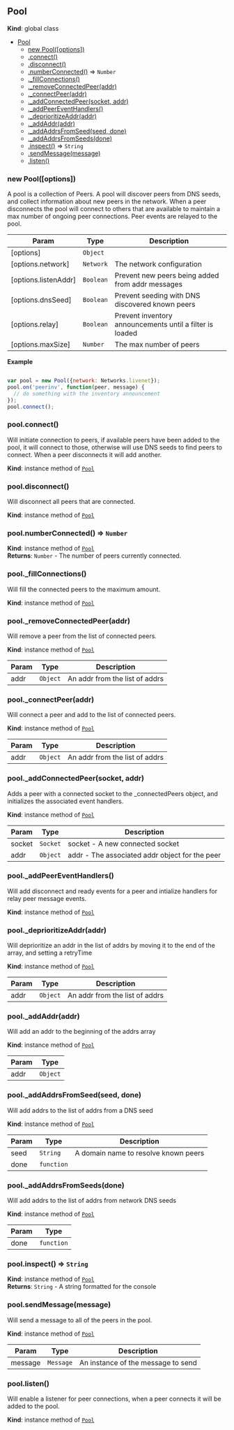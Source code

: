 <a name="Pool"></a>
## Pool
**Kind**: global class  

* [Pool](#Pool)
  * [new Pool([options])](#new_Pool_new)
  * [.connect()](#Pool+connect)
  * [.disconnect()](#Pool+disconnect)
  * [.numberConnected()](#Pool+numberConnected) ⇒ <code>Number</code>
  * [._fillConnections()](#Pool+_fillConnections)
  * [._removeConnectedPeer(addr)](#Pool+_removeConnectedPeer)
  * [._connectPeer(addr)](#Pool+_connectPeer)
  * [._addConnectedPeer(socket, addr)](#Pool+_addConnectedPeer)
  * [._addPeerEventHandlers()](#Pool+_addPeerEventHandlers)
  * [._deprioritizeAddr(addr)](#Pool+_deprioritizeAddr)
  * [._addAddr(addr)](#Pool+_addAddr)
  * [._addAddrsFromSeed(seed, done)](#Pool+_addAddrsFromSeed)
  * [._addAddrsFromSeeds(done)](#Pool+_addAddrsFromSeeds)
  * [.inspect()](#Pool+inspect) ⇒ <code>String</code>
  * [.sendMessage(message)](#Pool+sendMessage)
  * [.listen()](#Pool+listen)

<a name="new_Pool_new"></a>
### new Pool([options])
A pool is a collection of Peers. A pool will discover peers from DNS seeds, and
collect information about new peers in the network. When a peer disconnects the pool
will connect to others that are available to maintain a max number of
ongoing peer connections. Peer events are relayed to the pool.


| Param | Type | Description |
| --- | --- | --- |
| [options] | <code>Object</code> |  |
| [options.network] | <code>Network</code> | The network configuration |
| [options.listenAddr] | <code>Boolean</code> | Prevent new peers being added from addr messages |
| [options.dnsSeed] | <code>Boolean</code> | Prevent seeding with DNS discovered known peers |
| [options.relay] | <code>Boolean</code> | Prevent inventory announcements until a filter is loaded |
| [options.maxSize] | <code>Number</code> | The max number of peers |

**Example**  
```javascript

var pool = new Pool({network: Networks.livenet});
pool.on('peerinv', function(peer, message) {
  // do something with the inventory announcement
});
pool.connect();
```
<a name="Pool+connect"></a>
### pool.connect()
Will initiate connection to peers, if available peers have been added to
the pool, it will connect to those, otherwise will use DNS seeds to find
peers to connect. When a peer disconnects it will add another.

**Kind**: instance method of <code>[Pool](#Pool)</code>  
<a name="Pool+disconnect"></a>
### pool.disconnect()
Will disconnect all peers that are connected.

**Kind**: instance method of <code>[Pool](#Pool)</code>  
<a name="Pool+numberConnected"></a>
### pool.numberConnected() ⇒ <code>Number</code>
**Kind**: instance method of <code>[Pool](#Pool)</code>  
**Returns**: <code>Number</code> - The number of peers currently connected.  
<a name="Pool+_fillConnections"></a>
### pool._fillConnections()
Will fill the connected peers to the maximum amount.

**Kind**: instance method of <code>[Pool](#Pool)</code>  
<a name="Pool+_removeConnectedPeer"></a>
### pool._removeConnectedPeer(addr)
Will remove a peer from the list of connected peers.

**Kind**: instance method of <code>[Pool](#Pool)</code>  

| Param | Type | Description |
| --- | --- | --- |
| addr | <code>Object</code> | An addr from the list of addrs |

<a name="Pool+_connectPeer"></a>
### pool._connectPeer(addr)
Will connect a peer and add to the list of connected peers.

**Kind**: instance method of <code>[Pool](#Pool)</code>  

| Param | Type | Description |
| --- | --- | --- |
| addr | <code>Object</code> | An addr from the list of addrs |

<a name="Pool+_addConnectedPeer"></a>
### pool._addConnectedPeer(socket, addr)
Adds a peer with a connected socket to the _connectedPeers object, and
initializes the associated event handlers.

**Kind**: instance method of <code>[Pool](#Pool)</code>  

| Param | Type | Description |
| --- | --- | --- |
| socket | <code>Socket</code> | socket - A new connected socket |
| addr | <code>Object</code> | addr - The associated addr object for the peer |

<a name="Pool+_addPeerEventHandlers"></a>
### pool._addPeerEventHandlers()
Will add disconnect and ready events for a peer and intialize
handlers for relay peer message events.

**Kind**: instance method of <code>[Pool](#Pool)</code>  
<a name="Pool+_deprioritizeAddr"></a>
### pool._deprioritizeAddr(addr)
Will deprioritize an addr in the list of addrs by moving it to the end
of the array, and setting a retryTime

**Kind**: instance method of <code>[Pool](#Pool)</code>  

| Param | Type | Description |
| --- | --- | --- |
| addr | <code>Object</code> | An addr from the list of addrs |

<a name="Pool+_addAddr"></a>
### pool._addAddr(addr)
Will add an addr to the beginning of the addrs array

**Kind**: instance method of <code>[Pool](#Pool)</code>  

| Param | Type |
| --- | --- |
| addr | <code>Object</code> | 

<a name="Pool+_addAddrsFromSeed"></a>
### pool._addAddrsFromSeed(seed, done)
Will add addrs to the list of addrs from a DNS seed

**Kind**: instance method of <code>[Pool](#Pool)</code>  

| Param | Type | Description |
| --- | --- | --- |
| seed | <code>String</code> | A domain name to resolve known peers |
| done | <code>function</code> |  |

<a name="Pool+_addAddrsFromSeeds"></a>
### pool._addAddrsFromSeeds(done)
Will add addrs to the list of addrs from network DNS seeds

**Kind**: instance method of <code>[Pool](#Pool)</code>  

| Param | Type |
| --- | --- |
| done | <code>function</code> | 

<a name="Pool+inspect"></a>
### pool.inspect() ⇒ <code>String</code>
**Kind**: instance method of <code>[Pool](#Pool)</code>  
**Returns**: <code>String</code> - A string formatted for the console  
<a name="Pool+sendMessage"></a>
### pool.sendMessage(message)
Will send a message to all of the peers in the pool.

**Kind**: instance method of <code>[Pool](#Pool)</code>  

| Param | Type | Description |
| --- | --- | --- |
| message | <code>Message</code> | An instance of the message to send |

<a name="Pool+listen"></a>
### pool.listen()
Will enable a listener for peer connections, when a peer connects
it will be added to the pool.

**Kind**: instance method of <code>[Pool](#Pool)</code>  
